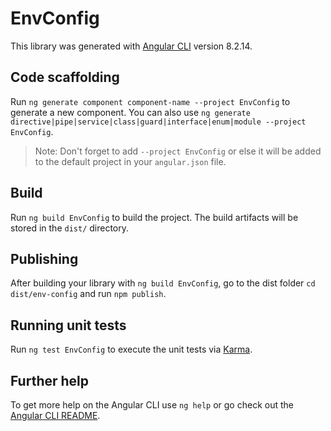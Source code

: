 # EnvConfig

This library was generated with [Angular CLI](https://github.com/angular/angular-cli) version 8.2.14.

## Code scaffolding

Run `ng generate component component-name --project EnvConfig` to generate a new component. You can also use `ng generate directive|pipe|service|class|guard|interface|enum|module --project EnvConfig`.
> Note: Don't forget to add `--project EnvConfig` or else it will be added to the default project in your `angular.json` file. 

## Build

Run `ng build EnvConfig` to build the project. The build artifacts will be stored in the `dist/` directory.

## Publishing

After building your library with `ng build EnvConfig`, go to the dist folder `cd dist/env-config` and run `npm publish`.

## Running unit tests

Run `ng test EnvConfig` to execute the unit tests via [Karma](https://karma-runner.github.io).

## Further help

To get more help on the Angular CLI use `ng help` or go check out the [Angular CLI README](https://github.com/angular/angular-cli/blob/master/README.md).
